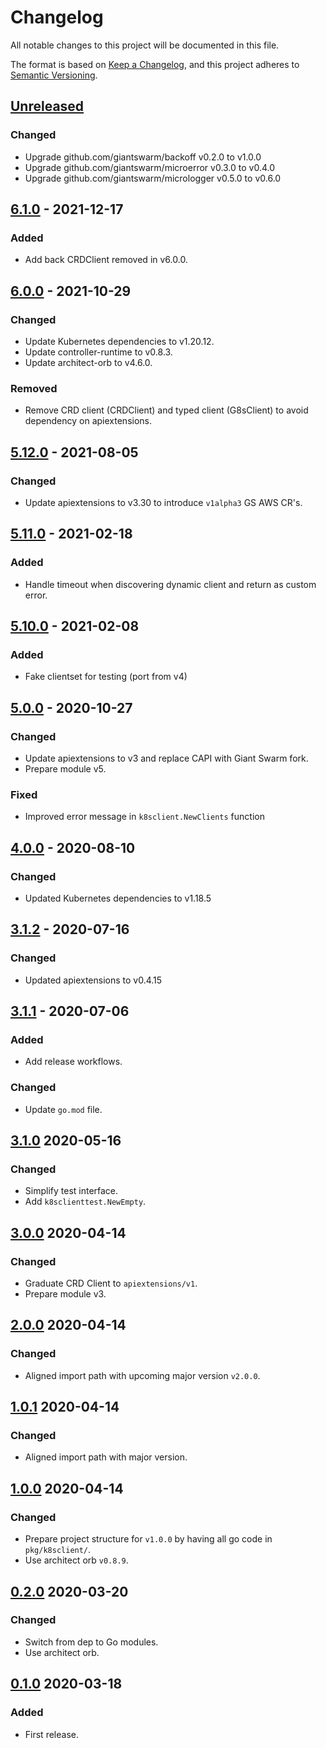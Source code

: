 # Changelog

All notable changes to this project will be documented in this file.

The format is based on [Keep a Changelog](https://keepachangelog.com/en/1.0.0/),
and this project adheres to [Semantic Versioning](https://semver.org/spec/v2.0.0.html).


## [Unreleased]

### Changed

- Upgrade github.com/giantswarm/backoff v0.2.0 to v1.0.0
- Upgrade github.com/giantswarm/microerror v0.3.0 to v0.4.0
- Upgrade github.com/giantswarm/micrologger v0.5.0 to v0.6.0

## [6.1.0] - 2021-12-17

### Added

- Add back CRDClient removed in v6.0.0.

## [6.0.0] - 2021-10-29

### Changed

- Update Kubernetes dependencies to v1.20.12.
- Update controller-runtime to v0.8.3.
- Update architect-orb to v4.6.0.

### Removed

- Remove CRD client (CRDClient) and typed client (G8sClient) to avoid dependency on apiextensions.

## [5.12.0] - 2021-08-05

### Changed

- Update apiextensions to v3.30 to introduce `v1alpha3` GS AWS CR's.

## [5.11.0] - 2021-02-18

### Added

- Handle timeout when discovering dynamic client and return as custom error.

## [5.10.0] - 2021-02-08

### Added

- Fake clientset for testing (port from v4)

## [5.0.0] - 2020-10-27

### Changed

- Update apiextensions to v3 and replace CAPI with Giant Swarm fork.
- Prepare module v5.

### Fixed

- Improved error message in `k8sclient.NewClients` function

## [4.0.0] - 2020-08-10

### Changed

- Updated Kubernetes dependencies to v1.18.5

## [3.1.2] - 2020-07-16

### Changed

- Updated apiextensions to v0.4.15

## [3.1.1] - 2020-07-06

### Added

- Add release workflows.

### Changed

- Update `go.mod` file.



## [3.1.0] 2020-05-16

### Changed

- Simplify test interface.
- Add `k8sclienttest.NewEmpty`.



## [3.0.0] 2020-04-14

### Changed

- Graduate CRD Client to `apiextensions/v1`.
- Prepare module v3.



## [2.0.0] 2020-04-14

### Changed

- Aligned import path with upcoming major version `v2.0.0`.



## [1.0.1] 2020-04-14

### Changed

- Aligned import path with major version.



## [1.0.0] 2020-04-14

### Changed

- Prepare project structure for `v1.0.0` by having all go code in `pkg/k8sclient/`.
- Use architect orb `v0.8.9`.



## [0.2.0] 2020-03-20

### Changed

- Switch from dep to Go modules.
- Use architect orb.



## [0.1.0] 2020-03-18

### Added

- First release.



[Unreleased]: https://github.com/giantswarm/k8sclient/compare/v6.1.0...HEAD
[6.1.0]: https://github.com/giantswarm/k8sclient/compare/v6.0.0...v6.1.0
[6.0.0]: https://github.com/giantswarm/k8sclient/compare/v5.12.0...v6.0.0
[5.12.0]: https://github.com/giantswarm/k8sclient/compare/v5.11.0...v5.12.0
[5.11.0]: https://github.com/giantswarm/k8sclient/compare/v5.10.0...v5.11.0
[5.10.0]: https://github.com/giantswarm/k8sclient/compare/v5.0.0...v5.10.0
[5.0.0]: https://github.com/giantswarm/k8sclient/compare/v4.0.0...v5.0.0
[4.0.0]: https://github.com/giantswarm/k8sclient/compare/v3.1.2...v4.0.0
[3.1.2]: https://github.com/giantswarm/k8sclient/compare/v3.1.1...v3.1.2
[3.1.1]: https://github.com/giantswarm/k8sclient/compare/v3.1.0...v3.1.1
[3.1.0]: https://github.com/giantswarm/k8sclient/compare/v3.0.0...v3.1.0
[3.0.0]: https://github.com/giantswarm/k8sclient/compare/v2.0.0...v3.0.0
[2.0.0]: https://github.com/giantswarm/k8sclient/compare/v1.0.1...v2.0.0
[1.0.1]: https://github.com/giantswarm/k8sclient/compare/v1.0.0...v1.0.1
[1.0.0]: https://github.com/giantswarm/k8sclient/compare/v0.2.0...v1.0.0
[0.2.0]: https://github.com/giantswarm/k8sclient/compare/v0.1.0...v0.2.0

[0.1.0]: https://github.com/giantswarm/k8sclient/releases/tag/v0.1.0
